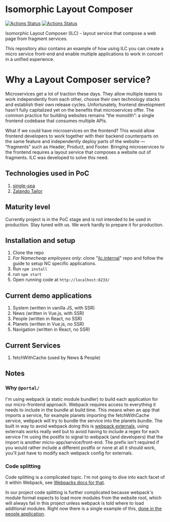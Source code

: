 # Isomorphic Layout Composer

[![Actions Status](https://github.com/StyleT/icl/workflows/Registry/badge.svg)](https://github.com/StyleT/icl/actions)
[![Actions Status](https://github.com/StyleT/icl/workflows/ILC/badge.svg)](https://github.com/StyleT/icl/actions)

Isomorphic Layout Composer (ILC) - layout service that compose a web page from fragment services.

This repository also contains an example of how using ILC you can create a micro service front-end and enable multiple 
applications to work in concert in a unified experience.

# Why a Layout Composer service?

Microservices get a lot of traction these days. They allow multiple teams to work independently from each other, choose 
their own technology stacks and establish their own release cycles. Unfortunately, frontend development hasn’t fully capitalized 
yet on the benefits that microservices offer. The common practice for building websites remains “the monolith”: a single frontend 
codebase that consumes multiple APIs.

What if we could have microservices on the frontend? This would allow frontend developers to work together with their backend 
counterparts on the same feature and independently deploy parts of the website — “fragments” such as Header, Product, and Footer. 
Bringing microservices to the frontend requires a layout service that composes a website out of fragments. ILC was developed to solve this need.

## Technologies used in PoC
1. [single-spa](https://single-spa.js.org/)
2. [Zalando Tailor](https://github.com/zalando/tailor)

## Maturity level

Currently project is in the PoC stage and is not intended to be used in production.
Stay tuned with us. We work hardly to prepare it for production.

## Installation and setup
1. Clone the repo
2. _For Namecheap employees only_: clone 
"[ilc.internal](https://git.namecheap.net/projects/RND/repos/ilc.internal/browse)" 
repo and follow the guide to setup NC specific applications.
3. Run `npm install`
4. run `npm start`
5. Open running code at `http://localhost:8233/`

## Current demo applications
1. System (written in vanilla JS, with SSR)
1. News (written in Vue.js, with SSR)
1. People (written in React, no SSR)
1. Planets (written in Vue.js, no SSR)
1. Navigation (written in React, no SSR)

## Current Services
1. fetchWithCache (used by News & People)

## Notes

### Why `@portal/`
I'm using webpack (a static module bundler) to build each application for our micro-frontend approach. Webpack requires
access to everything it needs to include in the bundle at build time. This means when an app that imports a service,
for example planets importing the fetchWithCache service, webpack will try to bundle the service into the planets bundle.
The built in way to avoid webpack doing this is [webpack externals](https://webpack.js.org/configuration/externals/), 
using externals works really well but to avoid having to include a regex for each service I'm using the postfix to signal 
to webpack (and developers) that the import is another micro-app/service/front-end. The prefix isn't required if you 
would rather include a different postfix or none at all it should work, you'll just have to modify each webpack config 
for externals.

### Code splitting
Code splitting is a complicated topic. I'm not going to dive into each facet of it within Webpack, see [Webpacks docs for 
that](https://webpack.js.org/guides/code-splitting/).

In our project code splitting is further complicated because webpack's module format expects to load more modules from 
the website root, which will always fail in this project unless webpack is told where to load additional modules. Right
now there is a single example of this, [done in the people application](./devFragments/people/src/people.js#L10).
